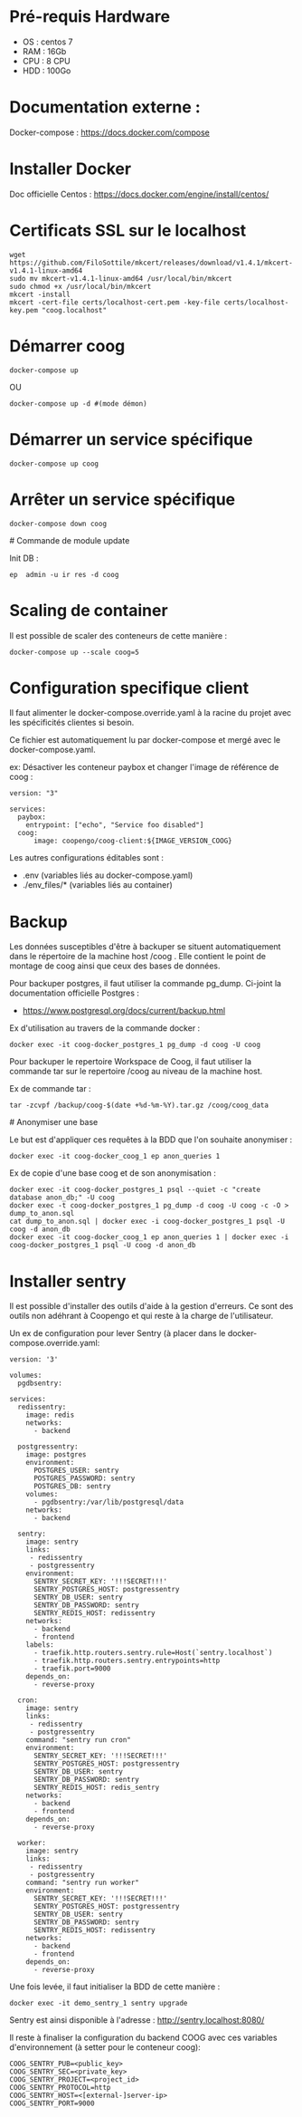 # Pré-requis Hardware
- OS : centos 7
- RAM : 16Gb
- CPU : 8 CPU
- HDD : 100Go

# Documentation externe :

Docker-compose : https://docs.docker.com/compose


# Installer Docker 

  Doc officielle Centos : https://docs.docker.com/engine/install/centos/

# Certificats SSL sur le localhost


    wget https://github.com/FiloSottile/mkcert/releases/download/v1.4.1/mkcert-v1.4.1-linux-amd64
    sudo mv mkcert-v1.4.1-linux-amd64 /usr/local/bin/mkcert
    sudo chmod +x /usr/local/bin/mkcert
    mkcert -install
    mkcert -cert-file certs/localhost-cert.pem -key-file certs/localhost-key.pem "coog.localhost"

# Démarrer coog


    docker-compose up

OU


    docker-compose up -d #(mode démon)

# Démarrer un service spécifique


    docker-compose up coog

# Arrêter un service spécifique


    docker-compose down coog

# Commande de module update

Init DB :


    ep  admin -u ir res -d coog

# Scaling de container

Il est possible de scaler des conteneurs de cette manière :


    docker-compose up --scale coog=5

# Configuration specifique client

Il faut alimenter le docker-compose.override.yaml à la racine du projet avec les spécificités clientes si besoin.

Ce fichier est automatiquement lu par docker-compose et mergé avec le docker-compose.yaml.

ex: Désactiver les conteneur paybox et changer l'image de référence de coog :


    version: "3"
    
    services:
      paybox:
        entrypoint: ["echo", "Service foo disabled"]
      coog:
          image: coopengo/coog-client:${IMAGE_VERSION_COOG}


Les autres configurations éditables sont :
- .env              (variables liés au docker-compose.yaml)
- ./env_files/*     (variables liés au container)


# Backup

Les données susceptibles d'être à backuper se situent automatiquement dans le répertoire de la machine host /coog .
Elle contient le point de montage de coog ainsi que ceux des bases de données.

Pour backuper postgres, il faut utiliser la commande pg_dump. Ci-joint la documentation officielle Postgres :
- https://www.postgresql.org/docs/current/backup.html

Ex d'utilisation au travers de la commande docker :


    docker exec -it coog-docker_postgres_1 pg_dump -d coog -U coog

Pour backuper le repertoire Workspace de Coog, il faut utiliser la commande tar sur le repertoire /coog au niveau de la machine host.

Ex de commande tar :


    tar -zcvpf /backup/coog-$(date +%d-%m-%Y).tar.gz /coog/coog_data



# Anonymiser une base

Le but est d'appliquer ces requêtes à la BDD que l'on souhaite anonymiser :


    docker exec -it coog-docker_coog_1 ep anon_queries 1


Ex de copie d'une base coog et de son anonymisation :


    docker exec -it coog-docker_postgres_1 psql --quiet -c "create database anon_db;" -U coog
    docker exec -t coog-docker_postgres_1 pg_dump -d coog -U coog -c -O > dump_to_anon.sql
    cat dump_to_anon.sql | docker exec -i coog-docker_postgres_1 psql -U coog -d anon_db
    docker exec -it coog-docker_coog_1 ep anon_queries 1 | docker exec -i coog-docker_postgres_1 psql -U coog -d anon_db
    

# Installer sentry

Il est possible d'installer des outils d'aide à la gestion d'erreurs.
Ce sont des outils non adéhrant à Coopengo et qui reste à la charge de l'utilisateur.

Un ex de configuration pour lever Sentry (à placer dans le docker-compose.override.yaml:

    version: '3'
    
    volumes:
      pgdbsentry:
    
    services:
      redissentry:
        image: redis
        networks:
          - backend
    
      postgressentry:
        image: postgres
        environment:
          POSTGRES_USER: sentry
          POSTGRES_PASSWORD: sentry
          POSTGRES_DB: sentry
        volumes:
          - pgdbsentry:/var/lib/postgresql/data
        networks:
          - backend
    
      sentry:
        image: sentry
        links:
         - redissentry
         - postgressentry
        environment:
          SENTRY_SECRET_KEY: '!!!SECRET!!!'
          SENTRY_POSTGRES_HOST: postgressentry
          SENTRY_DB_USER: sentry
          SENTRY_DB_PASSWORD: sentry
          SENTRY_REDIS_HOST: redissentry
        networks:
          - backend
          - frontend
        labels:
          - traefik.http.routers.sentry.rule=Host(`sentry.localhost`)
          - traefik.http.routers.sentry.entrypoints=http
          - traefik.port=9000
        depends_on:
          - reverse-proxy
    
      cron:
        image: sentry
        links:
         - redissentry
         - postgressentry
        command: "sentry run cron"
        environment:
          SENTRY_SECRET_KEY: '!!!SECRET!!!'
          SENTRY_POSTGRES_HOST: postgressentry
          SENTRY_DB_USER: sentry
          SENTRY_DB_PASSWORD: sentry
          SENTRY_REDIS_HOST: redis_sentry
        networks:
          - backend
          - frontend
        depends_on:
          - reverse-proxy
    
      worker:
        image: sentry
        links:
         - redissentry
         - postgressentry
        command: "sentry run worker"
        environment:
          SENTRY_SECRET_KEY: '!!!SECRET!!!'
          SENTRY_POSTGRES_HOST: postgressentry
          SENTRY_DB_USER: sentry
          SENTRY_DB_PASSWORD: sentry
          SENTRY_REDIS_HOST: redissentry
        networks:
          - backend
          - frontend
        depends_on:
          - reverse-proxy

Une fois levée, il faut initialiser la BDD de cette manière :

    docker exec -it demo_sentry_1 sentry upgrade
    
Sentry est ainsi disponible à l'adresse : http://sentry.localhost:8080/

Il reste à finaliser la configuration du backend COOG avec ces variables d'environnement (à setter pour le conteneur coog):

    COOG_SENTRY_PUB=<public_key>
    COOG_SENTRY_SEC=<private_key>
    COOG_SENTRY_PROJECT=<project_id>
    COOG_SENTRY_PROTOCOL=http
    COOG_SENTRY_HOST=<[external-]server-ip>
    COOG_SENTRY_PORT=9000
